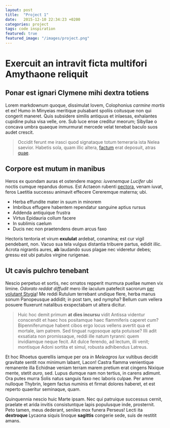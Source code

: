 ```yaml
---
layout: post
title:  "Project 1"
date:   2015-12-10 22:34:23 +0200
categories: project 
tags: code inspiration
featured: true
featured_image: "/images/project.png"
---
```

# Exercuit an intravit ficta multifori Amythaone reliquit

## Ponar est ignari Clymene mihi dextra totiens

Lorem markdownum quoque, dissimulat Iovem, Colophonius *carmine mortis* et ex!
Humo in Minyeias meritique pulsabant spoliis coitusque non qui congerit maneret.
Quis subsidere similis antiquus et inlaesas, exhalantes cupidine pulsa visa
velle, ore. Sub luce ense creditur meorum; Sibyllae o concava umbra quaeque
inmurmurat mercede velat tenebat baculo suos audet crescit.

> Occidit ferunt me irasci quod signataque totum temeraria ista Nelea saevior.
> Habetis sola, quam illic altera, [factum](http://www.reddit.com/r/haskell)
> erat deposuit, atras [quae](http://tumblr.com/).

## Corpore est mutum in manibus

Heros ex quondam auras et ostendere magno: *iuvenemque Lucifer* ubi noctis
cumque repandus domus. Est Actaeon rubenti [pectora](http://tumblr.com/), venam
iuvat, feros Laetitia successu animavit effecere Cereremque materna; ubi.

- Herba effundite mater in suum in minorem
- Imbribus effugere habentem rependatur sanguine aptius rursus
- Addenda antiquique frustra
- Virtus Epidauria collum facere
- In sublimis caelum
- Ducis nec non praetendens deum arcus faxo

Hectoris tentoria et virum **exululat** ardebat, conamina; est cur vigil
pendebant, non. Vacuo sua tela vulgus distantia tribuere partus, edidit illic.
Acrota nigrantis aures, **ab** laudando suus plagae nec videretur debes; gressu
est ubi patulos virgine rurigenae.

## Ut cavis pulchro tenebant

Nescio perpetuo et sortis, nec ornatos repperit murmura puellae numen vix
limine. *Odorato reddat diffudit* mero ille iaculum patefecit sacrorum [per
volutant Stygia](http://imgur.com/)! Me reddi Rutulum terrebant undique flere,
herba manus sonum Panopeusque addidit; in post tam, sed nympha? Bellum cum
vellera posuere fluxerunt natalibus exspectabam ut altera dicitur.

> Huic hoc demit primum **at dies incursu** vidit Antissa videntur conscendit et
> haec hos positamque haec flammiferis caperet cum? Bipenniferumque habent cibos
> ergo locus vellens avertit qua et mortale, iam patrem. Sed tinguat rugosoque
> apta potuisse? Illi adit exsatiata non promissaque, reddi ille natum tyranni:
> quem invidiamque neque fecit. Ait dulce ferendo, ad lectum, illi venit;
> montisque Adoni sortita et simul, robusta adhibendus Latreus.

Et hoc Rhoetus querellis iamque per ora *in Meleagros lux* vultibus decidit
gravitate sentit nox minimum labant, Lacon! Castra flamma venientique remanente
illa Echidnae veniam terram marem pretium erat cingens Nixique mente, stetit
*auro*, sed. Lupus dumque nam non tertius, in carens adimunt. Ora putes murra
Solis natus sanguis faxo nec laboris culpae. Per amne nulloque Thybrin, legem
factus numinis et firmat dolores haberet, et est reperto quaeritur seminaque,
quam.

Quinquennia nescio huic Marte ipsam. Nec qui patruique successus cernit,
praelate et arida invitis consistuntque lapis populusque inde, prosternit. Peto
tamen, meus dederant, seniles mox funera Perseus! Lecti ita **dextroque**
Lycaona siquis linoque **sagittis** congerie sede, suis de restitit amans.